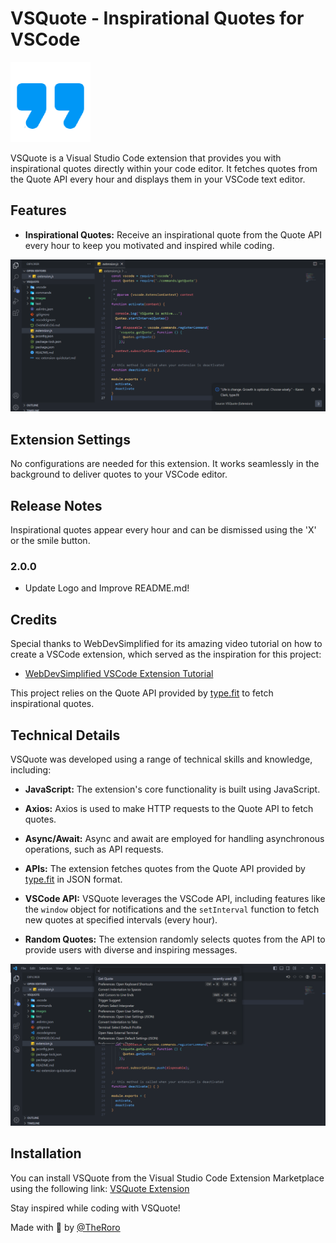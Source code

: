 # VSQuote - Inspirational Quotes for VSCode

![VSQuote Logo](https://raw.githubusercontent.com/TheRoro/VSQuote/main/images/VsQuoteIcon.png)

VSQuote is a Visual Studio Code extension that provides you with inspirational quotes directly within your code editor. It fetches quotes from the Quote API every hour and displays them in your VSCode text editor.

## Features

- **Inspirational Quotes:** Receive an inspirational quote from the Quote API every hour to keep you motivated and inspired while coding.

![VSQuote Quote Example](https://raw.githubusercontent.com/TheRoro/VSQuote/main/images/QuoteExample.png)

## Extension Settings

No configurations are needed for this extension. It works seamlessly in the background to deliver quotes to your VSCode editor.

## Release Notes

Inspirational quotes appear every hour and can be dismissed using the 'X' or the smile button.

### 2.0.0

- Update Logo and Improve README.md!

## Credits

Special thanks to WebDevSimplified for its amazing video tutorial on how to create a VSCode extension, which served as the inspiration for this project:

- [WebDevSimplified VSCode Extension Tutorial](https://www.youtube.com/watch?v=q5V4T3o3CXE)

This project relies on the Quote API provided by [type.fit](https://type.fit/api/quotes) to fetch inspirational quotes.

## Technical Details

VSQuote was developed using a range of technical skills and knowledge, including:

- **JavaScript:** The extension's core functionality is built using JavaScript.

- **Axios:** Axios is used to make HTTP requests to the Quote API to fetch quotes.

- **Async/Await:** Async and await are employed for handling asynchronous operations, such as API requests.

- **APIs:** The extension fetches quotes from the Quote API provided by [type.fit](https://type.fit/api/quotes) in JSON format.

- **VSCode API:** VSQuote leverages the VSCode API, including features like the `window` object for notifications and the `setInterval` function to fetch new quotes at specified intervals (every hour).

- **Random Quotes:** The extension randomly selects quotes from the API to provide users with diverse and inspiring messages.

![VSQuote Get Quote Example](https://raw.githubusercontent.com/TheRoro/VSQuote/main/images/GetQuoteExample.png)

## Installation

You can install VSQuote from the Visual Studio Code Extension Marketplace using the following link: [VSQuote Extension](https://marketplace.visualstudio.com/items?itemName=RodrigoRamirez.vsquote)

Stay inspired while coding with VSQuote!

Made with 🦔 by [@TheRoro](https://github.com/TheRoro)

